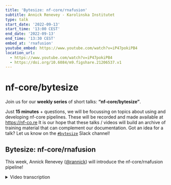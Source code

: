 ```yaml
---
title: 'Bytesize: nf-core/rnafusion'
subtitle: Annick Renevey - Karolinska Institutet
type: talk
start_date: '2022-09-13'
start_time: '13:00 CEST'
end_date: '2022-09-13'
end_time: '13:30 CEST'
embed_at: 'rnafusion'
youtube_embed: https://www.youtube.com/watch?v=iP47pokiPB4
location_url:
  - https://www.youtube.com/watch?v=iP47pokiPB4
  - https://doi.org/10.6084/m9.figshare.21206537.v1
---
```


# nf-core/bytesize

Join us for our **weekly series** of short talks: **“nf-core/bytesize”**.

Just **15 minutes** + questions, we will be focussing on topics about using and developing nf-core pipelines.
These will be recorded and made available at <https://nf-co.re>
It is our hope that these talks / videos will build an archive of training material that can complement our documentation. Got an idea for a talk? Let us know on the [`#bytesize`](https://nfcore.slack.com/channels/bytesize) Slack channel!

## Bytesize: nf-core/rnafusion

This week, Annick Renevey ([@rannick](https://github.com/rannick)) will introduce the nf-core/rnafusion pipeline!

<details markdown="1"><summary>Video transcription</summary>
**Note: The content has been edited for reader-friendliness**

[0:01](https://www.youtube.com/watch?v=iP47pokiPB4&t=1)
(Maxime) Hello everyone, Maxim here. I'd like to welcome Annick Renevey from Clinical Genomics, Karolinska Instituted. She's going to talk about the rnausion pipeline, which is a pipeline I personally like a lot, because I used to work on this one. I'm still helping out a bit, but she's doing a way better job tham I was doing at the time. Thank you Annick for that already!

[0:30](https://www.youtube.com/watch?v=iP47pokiPB4&t=30)
(Maxime) Before we start I just like to quickly thank the Chan Zuckerberg Initiative, for helping us in organizing this bytesize talks and to all of our listeners. You'll be able to unmute yourself at the end of the talk for questions.

[0:47](https://www.youtube.com/watch?v=iP47pokiPB4&t=47)
Hi everyone! I'm Annick, I'm the main developer currently of rnafusion and I will lead you to an hopefully short introduction what is our goal with the pipeline.What we can get out and and how to use it in a few a few words. I will start with our angle of the pipeline. We are coming from the Clinical Genomics unit in Stockholm. It has a lot of links with clinical diagnostic and we are providing analysis tools that help diagnosticians when they are reporting back to patients. So we are really part of rooting clinical care. Clinical Genomics is sitting in SciLifeLab, which is a conglomerate of four different universities, that work together, so we are part of an organization that is part of an organisation, hence the multiple applications.

[2:01](https://www.youtube.com/watch?v=iP47pokiPB4&t=121)
We need fusions because they have been detected increasingly in in many common cancer types and they are a very valuable tool for Diagnostic purposes. The first versions were developed during Martin Proks' Master Thesis at SciLifeLab and it he has been building on the work of others. Maxime has been contributing to it a lot, but we have a lot of of different contributors along the years. Unfortunately it got outdated - as many scientific software do - because we got a lot of other things on our desk. The software got updated, the database got much better and and all of a sudden, when we wanted to use it end of last year, the pipeline was effectively broken. We couldn't download the references that we needed to run, so there was need for some rework.

[3:07](https://www.youtube.com/watch?v=iP47pokiPB4&t=187)
That's when I came into play. There is the now version 2.0.0 that has gone out already, it was a complete rewrite and an upgrade to the DSL2 syntax. It includes flexibility, so that you can make the pipeline do more or less what you want. Otherwise just open an issue and we'll see what you can do with CLI options and adding visualization and quality control tools.

[3:46](https://www.youtube.com/watch?v=iP47pokiPB4&t=226)
The main goals is to detect Fusion in RNA sequencing, but there are many different ways, different tools, to detect fusions. The idea is to combine the power of the tools available and to compare them. To compare them between themselves and also with databases or fusions that are already present This can help you in case you're looking for a common Fusion type but. if you're looking for a novel Fusion you might want to go further than just a database, so this is just an indication. The pipeline is also completed with visualization tools and quality control, so the pipeline overview looks like this.
You can imagine it like a network of different Subway Lines. You can take any of the Subway Lines, all of them or just maybe Ariba, SQUID and pizzly and maybe you don't care about FusionCatcher and STAR-Fusion. You also have a parallel line that is consisting of the quality control and the core analysis tool, which will lie here, where the fusion report (which is a tool developed by Martin Proks) that basically takes all of the fusions detected by the five different software lines, put them together and checks if this Fusion is identified by this tool and is present in this database. Once we have looked at this, we take every Fusion that has been identified by two tools or more and we look again in more in detail into it with Fusion inspector, collect that statistics Etc

[5:42](https://www.youtube.com/watch?v=iP47pokiPB4&t=342)
Here is how the output of fusion report looks like. You can see that it has an interesting dashboard where you have all the tools, known versus unknown, Fusion databases and by how many tools the Fusion was detected. In our case the tool was very sensitive, so it detected many Fusion. Now I'm gonna try to do an interactive demo. Let's see how it works. The table here is very nice to look at it a bit more in detail. You can see that here I can highlight how many fusions were identified with pizzly and if I hide the fusions identified by pizzly, I can have a look which tool identified how many fusions. This is quite interesting. If I remove fusions that were detected by one tool probably pizzly, then I have a bit more of a detailed panel. This table though is is very interesting because you can sort how you want it, like change the orders Etc.

[7:30](https://www.youtube.com/watch?v=iP47pokiPB4&t=450)
This is a sample that is artificial, you will probably never see this - hopefully - in an in a natural sample. This is a sample consisting of 20 fusions so you have those in the sample and as you can see, they are found out by all the tools corresponding to the 5 tool hits. You have a scoring function that depends on the number of tools that have found the fusion and also on the different databases that have found it.

[8:14](https://www.youtube.com/watch?v=iP47pokiPB4&t=494)
That's that's a quite valuable tool if you want to compare between different tools. Now coming back to the different results we can have a look at Fusion inspector. Here is just one side the HTML output of Fusion inspector. There is a lot more and I really encourage you to run it and look for yourself. There is something that can be of interest to you. If you're interested in a special part of the fusion there are bam files, there are a lot of tables of Statistics so this is just an overview.

[9:02](https://www.youtube.com/watch?v=iP47pokiPB4&t=542)
It's an interactive table, so you can again look at at fusions and you have also some visualization possible in the browser, among others. You can see some statistics here and a bit more about the Gene and and their positions.

[9:30](https://www.youtube.com/watch?v=iP47pokiPB4&t=570)
The last visualization tool that I wanted to show you now is the Arriba visualization tool. It's only done for fusions that have been identified with Arriba. You get a PDF file out: one slide per fusion. This is one Fusion. You can see a very detailed view of the breakpoint. You can really have an idea of the sequence Etc. You can also have a quick look at the retained protein domains which might be important pathologically and a few supporting read counts, like statistics.

[10:26](https://www.youtube.com/watch?v=iP47pokiPB4&t=626)
About how to use the pipeline. What you would have to do is first build the references. This requires patience because at the time we are building the STAR-Fusion reference from scratch and that takes about 24 hours on an HPC. Don't be surprised that it takes a long time, it is what it is for the moment. I'm hoping to make it shorter at some point. If I can host the build references directly, but this is something I'm working on. You would have to start by creating a COSMIC account and passing your your username and password to the software. Then you would have to specify --build-reference references and the tools that you want. I put "all", because I find that it makes sense to build for all tools, but if you only want to use Arriba then you can just do --arriba. If you want to use Arriba and fusion capture you would choose to --arriba --fusioncapture, and you would only download Source references.

[11:58](https://www.youtube.com/watch?v=iP47pokiPB4&t=718)
Then you need to provide genome space which is a pass to your references, and --outdir, which will be the output directory of the run. In this case it will not contain very much, because all of the data, the references, will be generated in genome space. You will have still the execution Tracer logs, the versions Etc in the outdir. If you don't specify --build_references it will run the actual analysis. You have the possibility to do all of the analysis, or you can just do any combination of the four tools that you want. If you want Fusion capture on SQUID --fusioncatcher, --squid. If you want everything except pizzly, just specify each tool and not pizzly.

[13:05](https://www.youtube.com/watch?v=iP47pokiPB4&t=785)
You also need an input this time. It will not complain if you do not have an input in when you build the references, but if you try to run the pipeline it will complain if you don't have a sample sheet. You need to create a sample sheet with your sample. The first three columns are standard nf-core: a sample name, fastq_1, fastq_2 and on top you have the strandedness which depends on your library preparation kit. You need to link the genome space, passed to your references, and the outdir is this time very important, because it will contain all of your analysis.

[13:48](https://www.youtube.com/watch?v=iP47pokiPB4&t=828)
I included a few things to help you gain more flexibility in your usage of the pipeline. You might just use it very standard, you don't have to even look into these options. But if you are looking into doing something more specific, or gaining some time at runtime, then it might be useful for you. You have the possibility to skip the visualization, if you're just interested in the different results for the tools but not the visualization. With skip_vis you will skip Arriba visualization and fusion inspector. skip_qc will skip the entire QC line. You could manually feed references paths for each tool if you have them in different directories and you can also just run Fusion inspector with the option fusioninspector_only and then you will have to provide Fusion inspector fusions and the paths to a file that you manually construct, and that has a fusion that you want to to look into for this sample. Then only Fusion inspector would be run.

[15:06](https://www.youtube.com/watch?v=iP47pokiPB4&t=906)
As you can see you can have a few possibility to enter at different points of the pipeline. It has been suggested to me to maybe also add in alignment shortcut, so you would feed manually alignments to the pipeline. This is a great idea. At the moment, as you can see, we are aligning basically for each line. This is because we have each time parameters for the alignments that are optimized for the different Fusion detection tools. It should perform slightly better, but if you want to save time you might want to bypass the steps. This is something that I think I will work with in the very near future.

[15:56](https://www.youtube.com/watch?v=iP47pokiPB4&t=956)
Speaking about the future, I will talk about what's going on. There will be a next release, hopefully very soon, with trimming: adapter and quality trimming. With the possibility to run stringtie as an extra line. That will be helpful because there is a type of fusion that is not detected by any tool currently implemented and that is when you skip for example an exon if it was in the same gene. That should be resolved by using stringtie. But again if you're not interested in this type of fusion, you could skip it completely or run just this.

[16:44](https://www.youtube.com/watch?v=iP47pokiPB4&t=1004)
I'm really looking forward to see if we find a solution for the AWS Mega test, so that we can host a demo on results on the website. Then you can have a look yourself at the results that the pipeline can give you.
On the in Nextflow summit in Barcelona I will present more details, hopefully on our implementation in production: what sort of issues we are facing about data and I'm hoping also to release a how-to video with more details and hands-on demonstration about each command line option.

[17:31](https://www.youtube.com/watch?v=iP47pokiPB4&t=1051)
If you have any questions I am happy to hear them now, or feel free to reach out to us on slack or on GitHub. open an issue. It's great to hear about the different experiences. Thank you for for your attention.
(Maxime) Thanks a lot Annick, that was super good and clear. I really like it. Now people should be able to unmute themselves if they have any questions.

[18:18](https://www.youtube.com/watch?v=iP47pokiPB4&t=1098)
(Question) Thank you, nice talk! The visualization and everything is amazing because it really puts these things into perspective. For a while this pipeline stood out here, because we don't really have that sort of thing for most other nf-core pipelines (other than maybe the multi-qc report). So it's quite nice having something that's customized, that you can use to organize and query the results and stuff. I guess we should probably start thinking about how we do that for other pipelines as well at some point.
In terms of references though, is it just human samples that the pipeline works with or do other sample types work? I tend to keep up to date with what's going on in the slack Channel, but things get out very quickly on nf-core as you know. What I've always been confused about is about the references that are out of the box compatible with the pipeline, and how easy it is to create references to use with the pipeline. That's been quite a big issue recently, in terms of creating these references and using them.
(Answer) I won't say it's easy but it's possible. You could basically feed any reference that you build yourself to the pipeline. The recipes are there in the pipeline when I built them. If you feed an non-human - mouse or something like that - fastq and gtf, then you would be able to build the references for non-human. Not guaranteeing that it's easy.
(Question) so what's the problem, where's the complication?
(Answer) you might not find the exact same types of files or you might be missing databases. The whole database is human based, so you won't be able to compare. Mostly I think it should be possible. It's more about searching for the right files, testing a bit,...
(Question) ok. Do we have these databases on nf-core anywhere? That are just easily pullable? Or is that part of what you were going to do next?
(Answer) That's something that I would love to have and that would reduce our tests a lot. At the moment, as I said, it takes 24 hours to build the references. If I could host them somewhere, if you have some space, shout out!
(Question) I'm sure we could make it available somewhere. I guess, going slightly off topic now, but the AWS iGenomes bucket we have an S3 has typically been used just for that and so we haven't really added any other custom files to it. It could be something we could maybe just push there, if it's tested and it works and we know. Then we can just have a sweet path and upload it. If you get a list of assets together, then I think maybe maybe we can host in iGenomes and we can try and make it happen. Thanks for the talk and see you in at Summit!

[21:54](https://www.youtube.com/watch?v=iP47pokiPB4&t=1314)
Good, anyone has any other question? Then I guess we are good. Thank you very much again Annick.

</details>
